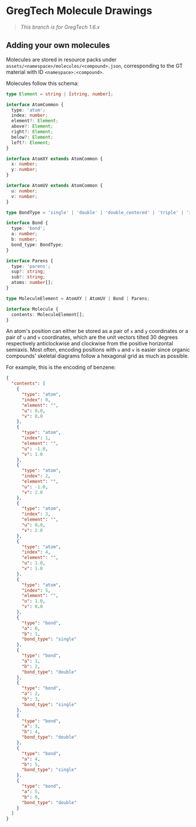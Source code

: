 # GregTech Molecule Drawings

> *This branch is for GregTech 1.6.x*

## Adding your own molecules

Molecules are stored in resource packs under `assets/<namespace>/molecules/<compound>.json`, corresponding to the GT material with ID `<namespace>:<compound>`.

Molecules follow this schema:

```typescript
type Element = string | [string, number];

interface AtomCommon {
  type: 'atom';
  index: number;
  element?: Element;
  above?: Element;
  right?: Element;
  below?: Element;
  left?: Element;
}

interface AtomXY extends AtomCommon {
  x: number;
  y: number;
}

interface AtomUV extends AtomCommon {
  u: number;
  v: number;
}

type BondType = 'single' | 'double' | 'double_centered' | 'triple' | 'inward' | 'outward' | 'thick';

interface Bond {
  type: 'bond';
  a: number;
  b: number;
  bond_type: BondType;
}

interface Parens {
  type: 'parens';
  sup?: string;
  sub?: string;
  atoms: number[];
}

type MoleculeElement = AtomXY | AtomUV | Bond | Parens;

interface Molecule {
  contents: MoleculeElement[];
}
```

An atom's position can either be stored as a pair of `x` and `y` coordinates or a pair of `u` and `v` coordinates, which are the unit vectors tilted 30 degrees respectively anticlockwise and clockwise from the positive horizontal semiaxis. Most often, encoding positions with `u` and `v` is easier since organic compounds' skeletal diagrams follow a hexagonal grid as much as possible.

For example, this is the encoding of benzene:

```json
{
  "contents": [
    {
      "type": "atom",
      "index": 0,
      "element": "",
      "u": 0.0,
      "v": 0.0
    },
    {
      "type": "atom",
      "index": 1,
      "element": "",
      "u": -1.0,
      "v": 1.0
    },
    {
      "type": "atom",
      "index": 2,
      "element": "",
      "u": -1.0,
      "v": 2.0
    },
    {
      "type": "atom",
      "index": 3,
      "element": "",
      "u": 0.0,
      "v": 2.0
    },
    {
      "type": "atom",
      "index": 4,
      "element": "",
      "u": 1.0,
      "v": 1.0
    },
    {
      "type": "atom",
      "index": 5,
      "element": "",
      "u": 1.0,
      "v": 0.0
    },
    {
      "type": "bond",
      "a": 0,
      "b": 1,
      "bond_type": "single"
    },
    {
      "type": "bond",
      "a": 1,
      "b": 2,
      "bond_type": "double"
    },
    {
      "type": "bond",
      "a": 2,
      "b": 3,
      "bond_type": "single"
    },
    {
      "type": "bond",
      "a": 3,
      "b": 4,
      "bond_type": "double"
    },
    {
      "type": "bond",
      "a": 4,
      "b": 5,
      "bond_type": "single"
    },
    {
      "type": "bond",
      "a": 5,
      "b": 0,
      "bond_type": "double"
    }
  ]
}
```
